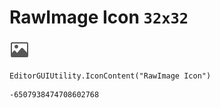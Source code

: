 # RawImage Icon `32x32`
<img src="/img/RawImage%20Icon.png" width=32 height=32>

``` CSharp
EditorGUIUtility.IconContent("RawImage Icon")
```
```
-6507938474708602768
```
